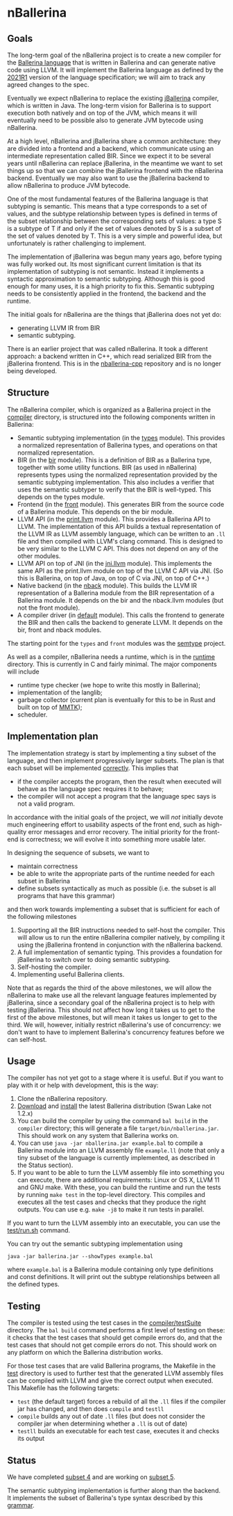 # nBallerina

## Goals

The long-term goal of the nBallerina project is to create a new compiler for the [Ballerina language](https://ballerina.io/) that is written in Ballerina and can generate native code using LLVM. It will implement the Ballerina language as defined by the [2021R1](https://ballerina.io/spec/lang/2021R1/) version of the language specification; we will aim to track any agreed changes to the spec.

Eventually we expect nBallerina to replace the existing [jBallerina](https://github.com/ballerina-platform/ballerina-lang) compiler, which is written in Java. The long-term vision for Ballerina is to support execution both natively and on top of the JVM, which means it will eventually need to be possible also to generate JVM bytecode using nBallerina.

At a high level, nBallerina and jBallerina share a common architecture: they are divided into a frontend and a backend, which communicate using an intermediate representation called BIR. Since we expect it to be several years until nBallerina can replace jBallerina, in the meantime we want to set things up so that we can combine the jBallerina frontend with the nBallerina backend. Eventually we may also want to use the jBallerina backend to allow nBallerina to produce JVM bytecode.

One of the most fundamental features of the Ballerina language is that subtyping is semantic. This means that a type corresponds to a set of values, and the subtype relationship between types is defined in terms of the subset relationship between the corresponding sets of values: a type S is a subtype of T if and only if the set of values denoted by S is a subset of the set of values denoted by T. This is a very simple and powerful idea, but unfortunately is rather challenging to implement.

The implementation of jBallerina was begun many years ago, before typing was fully worked out. Its most significant current limitation is that its implementation of subtyping is not semantic. Instead it implements a syntactic approximation to semantic subtyping. Although this is good enough for many uses, it is a high priority to fix this. Semantic subtyping needs to be consistently applied in the frontend, the backend and the runtime.

The initial goals for nBallerina are the things that jBallerina does not yet do:

*   generating LLVM IR from BIR
*   semantic subtyping.

There is an earlier project that was called nBallerina. It took a different approach: a backend written in C++, which read serialized BIR from the jBallerina frontend. This is in the [nballerina-cpp](https://github.com/ballerina-platform/nballerina-cpp) repository and is no longer being developed.

## Structure

The nBallerina compiler, which is organized as a Ballerina project in the [compiler](compiler/) directory, is structured into the following components written in Ballerina:

*   Semantic subtyping implementation (in the [types](compiler/modules/types) module). This provides a normalized representation of Ballerina types, and operations on that normalized representation.
*   BIR (in the [bir](compiler/modules/bir) module). This is a definition of BIR as a Ballerina type, together with some utility functions. BIR (as used in nBallerina) represents types using the normalized representation provided by the semantic subtyping implementation. This also includes a verifier that uses the semantic subtyper to verify that the BIR is well-typed. This depends on the types module.
*   Frontend (in the [front](compiler/modules/front) module). This generates BIR from the source code of a Ballerina module. This depends on the bir module.
*   LLVM API (in the [print.llvm](compiler/modules/print.llvm) module). This provides a Ballerina API to LLVM. The implementation of this API builds a textual representation of the LLVM IR as LLVM assembly language, which can be written to an `.ll` file and then compiled with LLVM's clang command. This is designed to be very similar to the LLVM C API. This does not depend on any of the other modules.
*   LLVM API on top of JNI (in the [jni.llvm](llvm_jni/modules/jni.llvm) module). This implements the same API as the print.llvm module on top of the LLVM C API via JNI. (So this is Ballerina, on top of Java, on top of C via JNI, on top of C++.)
*   Native backend (in the [nback](compiler/modules/nback) module). This builds the LLVM IR representation of a Ballerina module from the BIR representation of a Ballerina module. It depends on the bir and the nback.llvm modules (but not the front module).
*   A compiler driver (in [default](compiler/main.bal) module). This calls the frontend to generate the BIR and then calls the backend to generate LLVM. It depends on the bir, front and nback modules.

The starting point for the `types` and `front` modules was the [semtype](https://github.com/jclark/semtype) project.

As well as a compiler, nBallerina needs a runtime, which is in the [runtime](runtime) directory. This is currently in C and fairly minimal. The major components will include

*   runtime type checker (we hope to write this mostly in Ballerina);
*   implementation of the langlib;
*   garbage collector (current plan is eventually for this to be in Rust and built on top of [MMTK](https://www.mmtk.io/));
*   scheduler.

<!--
Say something about libraries
Safe FFI interface. We have not started this bit yet.
-->

## Implementation plan

The implementation strategy is start by implementing a tiny subset of the language, and then implement progressively larger subsets. The plan is that
each subset will be implemented [correctly](docs/correctness.md). This implies that

- if the compiler accepts the program, then the result when executed will behave as the language spec requires it to behave;
- the compiler will not accept a program that the language spec says is not a valid program.

In accordance with the initial goals of the project, we will *not* initially devote much engineering effort to usability aspects of the front end, such as high-quality error messages and error recovery. The initial priority for the front-end is correctness; we will evolve it into something more usable later.

In designing the sequence of subsets, we want to

* maintain correctness
* be able to write the appropriate parts of the runtime needed for each subset in Ballerina
* define subsets syntactically as much as possible (i.e. the subset is all programs that have this grammar) 

and then work towards implementing a subset that is sufficient for each of the following milestones

1. Supporting all the BIR instructions needed to self-host the compiler. This will allow us to run the entire nBallerina compiler natively, by compiling it using the jBallerina frontend in conjunction with the nBallerina backend.
2. A full implementation of semantic typing. This provides a foundation for jBallerina to switch over to doing semantic subtyping.
3. Self-hosting the compiler.
4. Implementing useful Ballerina clients.

Note that as regards the third of the above milestones, we will allow the nBallerina to make use all the relevant language features implemented by jBallerina, since a secondary goal of the nBallerina project is to help with testing jBallerina. This should not affect how long it takes us to get to the first of the above milestones, but will mean it takes us longer to get to the third. We will, however, initially restrict nBallerina's use of concurrency: we don't want to have to implement Ballerina's concurrency features before we can self-host.

## Usage

The compiler has not yet got to a stage where it is useful. But if you want to play with it or help with development, this is the way:

1. Clone the nBallerina repository.
2. [Download](https://ballerina.io/downloads/) and [install](https://ballerina.io/learn/user-guide/getting-started/installation-options/) the latest Ballerina distribution (Swan Lake not 1.2.x)
3. You can build the compiler by using the command `bal build` in the `compiler` directory; this will generate a file `target/bin/nballerina.jar`. This should work on any system that Ballerina works on.
4. You can use `java -jar nballerina.jar example.bal` to compile a Ballerina module into an LLVM assembly file `example.ll` (note that only a tiny subset of the language is currently implemented, as described in the Status section).
5. If you want to be able to turn the LLVM assembly file into something you can execute, there are additional requirements: Linux or OS X, LLVM 11 and GNU make. With these, you can build the runtime and run the tests by running `make test` in the top-level directory. This compiles and executes all the test cases and checks that they produce the right outputs. You can use e.g. `make -j8` to make it run tests in parallel.

If you want to turn the LLVM assembly into an executable, you can use the [test/run.sh](test/run.sh) command.

You can try out the semantic subtyping implementation using

```
java -jar ballerina.jar --showTypes example.bal
```

where `example.bal` is a Ballerina module containing only type definitions and const definitions.  It will print out the subtype relationships between all the defined types.

## Testing

The compiler is tested using the test cases in the [compiler/testSuite](compiler/testSuite/) directory. The `bal build` command performs a first level of testing on these: it checks that the test cases that should get compile errors do, and that the test cases that should not get compile errors do not. This should work on any platform on which the Ballerina distribution works.

For those test cases that are valid Ballerina programs, the Makefile in the [test](test/) directory is used to further test that the generated LLVM assembly files can be compiled with LLVM and give the correct output when executed. This Makefile has the following targets:

* `test` (the default target) forces a rebuild of all the `.ll` files if the compiler jar has changed, and then does `compile` and `testll`
* `compile` builds any out of date `.ll` files (but does not consider the compiler jar when determining whether a `.ll` is out of date)
* `testll` builds an executable for each test case, executes it and checks its output

## Status

We have completed [subset 4](docs/subset04.md) and are working on [subset 5](docs/subset05.md).

The semantic subtyping implementation is further along than the backend. It implements the subset of Ballerina's type syntax described by this [grammar](docs/type-subset.md).
